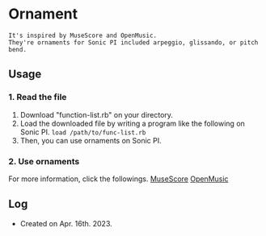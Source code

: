 # Ornament
`It's inspired by MuseScore and OpenMusic.`   
`They're ornaments for Sonic PI included arpeggio, glissando, or pitch bend.`
## Usage
### 1. Read the file
1. Download "function-list.rb" on your directory.
2. Load the downloaded file by writing a program like the following on Sonic PI.
```load /path/to/func-list.rb```
3. Then, you can use ornaments on Sonic PI.
### 2. Use ornaments
For more information, click the followings.
[MuseScore](https://musescore.org/en/handbook/3/articulations-and-ornaments)
[OpenMusic](https://github.com/openmusic-project/openmusic/blob/dd9bb5510edb2924b5ac3a7494aca8c4d38962f6/OPENMUSIC/resources/reference/inharm-ser.html)
## Log
* Created on Apr. 16th. 2023.
